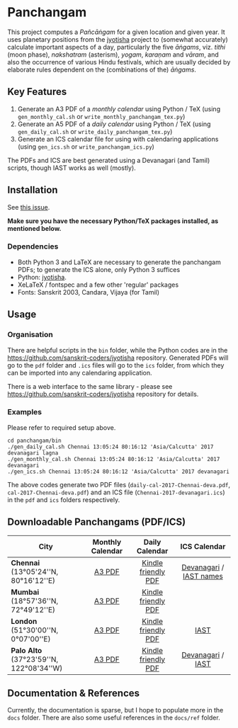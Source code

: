 # Panchangam

This project computes a _Pañcāṅgam_ for a given location and given year. It uses planetary positions from the [jyotisha](https://github.com/sanskrit-coders/jyotisha) project to (somewhat accurately) calculate important aspects of a day, particularly the five _āṅgams_, viz. _tithi_ (moon phase), _nakshatram_ (asterism), _yogam_, _karaṇam_ and  _vāram_, and also the occurrence of various Hindu festivals, which are usually decided by elaborate rules dependent on the (combinations of the) _āṅgams_.

## Key Features
1. Generate an A3 PDF of a _monthly calendar_ using Python / TeX (using `gen_monthly_cal.sh` or `write_monthly_panchangam_tex.py`)
2. Generate an A5 PDF of a _daily calendar_ using Python / TeX (using `gen_daily_cal.sh` or `write_daily_panchangam_tex.py`)
3. Generate an ICS calendar file for using with calendaring applications (using `gen_ics.sh` or `write_panchangam_ics.py`)

The PDFs and ICS are best generated using a Devanagari (and Tamil) scripts, though IAST works as well (mostly).

## Installation
See [this issue](https://github.com/sanskrit-coders/jyotisha/issues/10).

**Make sure you have the necessary Python/TeX packages installed, as mentioned below.**

### Dependencies
* Both Python 3 and LaTeX are necessary to generate the panchangam PDFs; to generate the ICS alone, only Python 3 suffices
* Python: [jyotisha](https://github.com/sanskrit-coders/jyotisha).
* XeLaTeX / fontspec and a few other 'regular' packages
* Fonts: Sanskrit 2003, Candara, Vijaya (for Tamil)

## Usage
### Organisation
There are helpful scripts in the `bin` folder, while the Python codes are in the https://github.com/sanskrit-coders/jyotisha repository. Generated PDFs will go to the `pdf` folder and `.ics` files will go to the `ics` folder, from which they can be imported into any calendaring application.

There is a web interface to the same library - please see https://github.com/sanskrit-coders/jyotisha repository for details.

### Examples
Please refer to required setup above.
````
cd panchangam/bin
./gen_daily_cal.sh Chennai 13:05:24 80:16:12 'Asia/Calcutta' 2017 devanagari lagna
./gen_monthly_cal.sh Chennai 13:05:24 80:16:12 'Asia/Calcutta' 2017 devanagari
./gen_ics.sh Chennai 13:05:24 80:16:12 'Asia/Calcutta' 2017 devanagari
````
The above codes generate two PDF files (`daily-cal-2017-Chennai-deva.pdf`, `cal-2017-Chennai-deva.pdf`) and an ICS file (`Chennai-2017-devanagari.ics`) in the `pdf` and `ics` folders respectively.

## Downloadable Panchangams (PDF/ICS)
| City | Monthly Calendar | Daily Calendar | ICS Calendar |
| ---  |:----------------:|:--------------:|:------------:|
|**Chennai** (13°05'24''N, 80°16'12''E)| [A3 PDF](https://github.com/karthikraman/panchangam/raw/master/pdf/cal-2017-Chennai-deva.pdf)| [Kindle friendly PDF](https://github.com/karthikraman/panchangam/raw/master/pdf/daily-cal-2017-Chennai-deva.pdf) | [Devanagari](https://github.com/karthikraman/panchangam/raw/master/ics/Chennai-2017-devanagari.ics) / [IAST names](https://github.com/karthikraman/panchangam/raw/master/ics/Chennai-2017-iast.ics)
|**Mumbai** (18°57'36''N, 72°49'12''E)| [A3 PDF](https://github.com/karthikraman/panchangam/raw/master/pdf/cal-2017-Mumbai-deva.pdf)| [Kindle friendly PDF](https://github.com/karthikraman/panchangam/raw/master/pdf/daily-cal-2017-Mumbai-deva.pdf) 
|**London** (51°30'00''N, 0°07'00''E)| [A3 PDF](https://github.com/karthikraman/panchangam/raw/master/pdf/cal-2017-London-deva.pdf)| [Kindle friendly PDF](https://github.com/karthikraman/panchangam/raw/master/pdf/daily-cal-2017-London-deva.pdf) | [IAST](https://github.com/karthikraman/panchangam/raw/master/ics/London-2017-iast.ics)
|**Palo Alto** (37°23'59''N, 122°08'34''W)| [A3 PDF](https://github.com/karthikraman/panchangam/raw/master/pdf/cal-2017-Palo-Alto-deva.pdf)| [Kindle friendly PDF](https://github.com/karthikraman/panchangam/raw/master/pdf/daily-cal-2017-Palo-Alto-deva.pdf) | [Devanagari](https://github.com/karthikraman/panchangam/raw/master/ics/Palo-Alto-2017-devanagari.ics) / [IAST](https://github.com/karthikraman/panchangam/raw/master/ics/Palo-Alto-2017-iast.ics)


## Documentation & References
Currently, the documentation is sparse, but I hope to populate more in the `docs` folder. There are also some useful references in the `docs/ref` folder.
